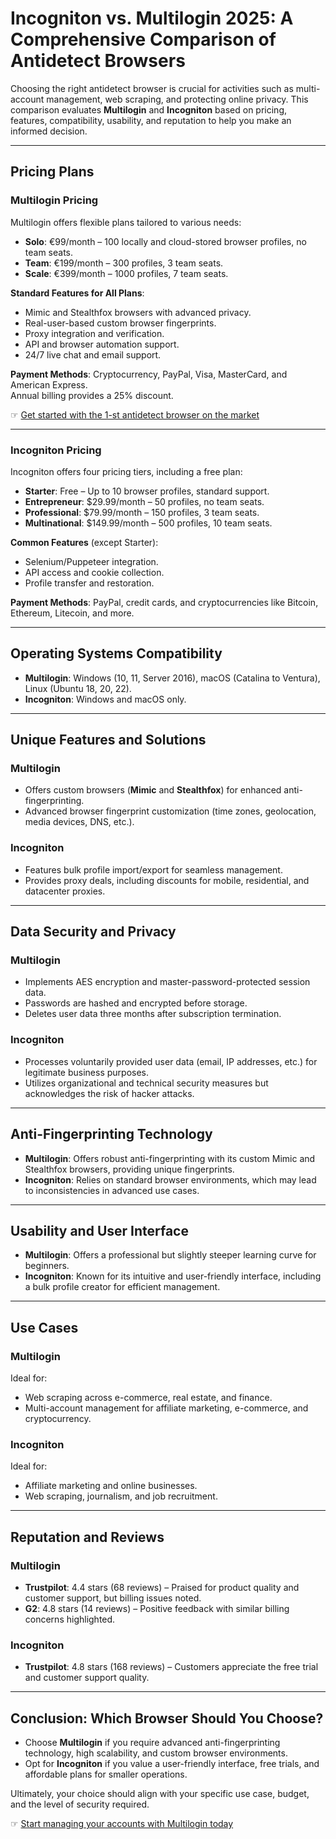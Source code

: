 # Incogniton vs. Multilogin 2025: A Comprehensive Comparison of Antidetect Browsers

Choosing the right antidetect browser is crucial for activities such as multi-account management, web scraping, and protecting online privacy. This comparison evaluates **Multilogin** and **Incogniton** based on pricing, features, compatibility, usability, and reputation to help you make an informed decision.

---

## Pricing Plans

### Multilogin Pricing

Multilogin offers flexible plans tailored to various needs:

- **Solo**: €99/month – 100 locally and cloud-stored browser profiles, no team seats.  
- **Team**: €199/month – 300 profiles, 3 team seats.  
- **Scale**: €399/month – 1000 profiles, 7 team seats.  

**Standard Features for All Plans**:  
- Mimic and Stealthfox browsers with advanced privacy.  
- Real-user-based custom browser fingerprints.  
- Proxy integration and verification.  
- API and browser automation support.  
- 24/7 live chat and email support.  

**Payment Methods**: Cryptocurrency, PayPal, Visa, MasterCard, and American Express.  
Annual billing provides a 25% discount.

☞ [Get started with the 1-st antidetect browser on the market](https://bit.ly/multIlogin)

---

### Incogniton Pricing

Incogniton offers four pricing tiers, including a free plan:

- **Starter**: Free – Up to 10 browser profiles, standard support.  
- **Entrepreneur**: $29.99/month – 50 profiles, no team seats.  
- **Professional**: $79.99/month – 150 profiles, 3 team seats.  
- **Multinational**: $149.99/month – 500 profiles, 10 team seats.  

**Common Features** (except Starter):  
- Selenium/Puppeteer integration.  
- API access and cookie collection.  
- Profile transfer and restoration.  

**Payment Methods**: PayPal, credit cards, and cryptocurrencies like Bitcoin, Ethereum, Litecoin, and more.  

---

## Operating Systems Compatibility

- **Multilogin**: Windows (10, 11, Server 2016), macOS (Catalina to Ventura), Linux (Ubuntu 18, 20, 22).  
- **Incogniton**: Windows and macOS only.  

---

## Unique Features and Solutions

### Multilogin

- Offers custom browsers (**Mimic** and **Stealthfox**) for enhanced anti-fingerprinting.  
- Advanced browser fingerprint customization (time zones, geolocation, media devices, DNS, etc.).  

### Incogniton

- Features bulk profile import/export for seamless management.  
- Provides proxy deals, including discounts for mobile, residential, and datacenter proxies.  

---

## Data Security and Privacy

### Multilogin

- Implements AES encryption and master-password-protected session data.  
- Passwords are hashed and encrypted before storage.  
- Deletes user data three months after subscription termination.  

### Incogniton

- Processes voluntarily provided user data (email, IP addresses, etc.) for legitimate business purposes.  
- Utilizes organizational and technical security measures but acknowledges the risk of hacker attacks.  

---

## Anti-Fingerprinting Technology

- **Multilogin**: Offers robust anti-fingerprinting with its custom Mimic and Stealthfox browsers, providing unique fingerprints.  
- **Incogniton**: Relies on standard browser environments, which may lead to inconsistencies in advanced use cases.  

---

## Usability and User Interface

- **Multilogin**: Offers a professional but slightly steeper learning curve for beginners.  
- **Incogniton**: Known for its intuitive and user-friendly interface, including a bulk profile creator for efficient management.  

---

## Use Cases

### Multilogin

Ideal for:  
- Web scraping across e-commerce, real estate, and finance.  
- Multi-account management for affiliate marketing, e-commerce, and cryptocurrency.  

### Incogniton

Ideal for:  
- Affiliate marketing and online businesses.  
- Web scraping, journalism, and job recruitment.  

---

## Reputation and Reviews

### Multilogin

- **Trustpilot**: 4.4 stars (68 reviews) – Praised for product quality and customer support, but billing issues noted.  
- **G2**: 4.8 stars (14 reviews) – Positive feedback with similar billing concerns highlighted.  

### Incogniton

- **Trustpilot**: 4.8 stars (168 reviews) – Customers appreciate the free trial and customer support quality.  

---

## Conclusion: Which Browser Should You Choose?

- Choose **Multilogin** if you require advanced anti-fingerprinting technology, high scalability, and custom browser environments.  
- Opt for **Incogniton** if you value a user-friendly interface, free trials, and affordable plans for smaller operations.  

Ultimately, your choice should align with your specific use case, budget, and the level of security required.

☞ [Start managing your accounts with Multilogin today](https://bit.ly/multIlogin)
